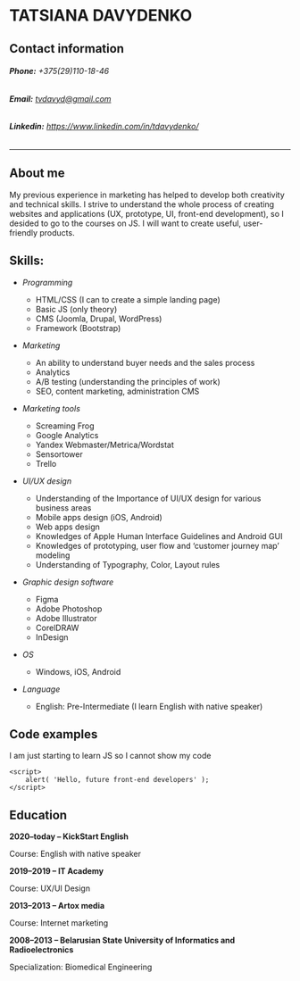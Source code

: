 # TATSIANA DAVYDENKO

## Contact information
###### **Phone:** +375(29)110-18-46

###### **Email:** <tvdavyd@gmail.com>   

###### **Linkedin:** <https://www.linkedin.com/in/tdavydenko/>
***

## About me
My previous experience in marketing has helped to develop both creativity and technical skills. I strive to understand the whole process of creating websites and applications (UX, prototype, UI, front-end development), so I desided to go to the courses on JS. I will want to create useful, user-friendly products.

## Skills:

* _Programming_
  * HTML/CSS (I can to create a simple landing page)
  * Basic JS (only theory)
  * CMS (Joomla, Drupal, WordPress)
  * Framework (Bootstrap)

* _Marketing_
  * An ability to understand buyer needs and the sales process
  * Analytics
  * A/B testing (understanding the principles of work) 
  * SEO, content marketing, administration CMS

* _Marketing tools_
  * Screaming Frog
  * Google Analytics
  * Yandex Webmaster/Metrica/Wordstat
  * Sensortower
  * Trello

* _UI/UX design_
  * Understanding of the Importance of UI/UX design for various business areas 
  * Mobile apps design (iOS, Android)
  * Web apps design
  * Knowledges of Apple Human Interface Guidelines and Android GUI
  * Knowledges of prototyping, user flow and ‘customer journey map’ modeling 
  * Understanding of Typography, Color, Layout rules

* _Graphic design software_
  * Figma
  * Adobe Photoshop
  * Adobe Illustrator
  * CorelDRAW
  * InDesign 

* _OS_
  * Windows, iOS, Android

* _Language_
  * English: Pre-Intermediate (I learn English with native speaker)

## Сode examples
I am just starting to learn JS so I cannot show my code

```
<script>
    alert( 'Hello, future front-end developers' );
</script>
```

## Education 
**2020–today – KickStart English**

Course: English with native speaker

**2019–2019 – IT Academy**

Course: UX/UI Design

**2013–2013 – Artox media**

Course: Internet marketing

**2008–2013 – Belarusian State University of Informatics and Radioelectronics**

Specialization: Biomedical Engineering